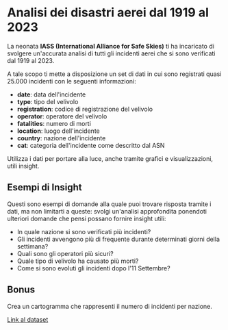 # Analisi dei disastri aerei dal 1919 al 2023

La neonata **IASS (International Alliance for Safe Skies)** ti ha incaricato di svolgere un'accurata analisi di tutti gli incidenti aerei che si sono verificati dal 1919 al 2023.

A tale scopo ti mette a disposizione un set di dati in cui sono registrati quasi 25.000 incidenti con le seguenti informazioni:

- **date**: data dell'incidente
- **type**: tipo del velivolo
- **registration**: codice di registrazione del velivolo
- **operator**: operatore del velivolo
- **fatalities**: numero di morti
- **location**: luogo dell'incidente
- **country**: nazione dell'incidente
- **cat**: categoria dell'incidente come descritto dal ASN

Utilizza i dati per portare alla luce, anche tramite grafici e visualizzazioni, utili insight.

## Esempi di Insight

Questi sono esempi di domande alla quale puoi trovare risposta tramite i dati, ma non limitarti a queste: svolgi un'analisi approfondita ponendoti ulteriori domande che pensi possano fornire insight utili:

- In quale nazione si sono verificati più incidenti?
- Gli incidenti avvengono più di frequente durante determinati giorni della settimana?
- Quali sono gli operatori più sicuri?
- Quale tipo di velivolo ha causato più morti?
- Come si sono evoluti gli incidenti dopo l'11 Settembre?

## Bonus

Crea un cartogramma che rappresenti il numero di incidenti per nazione.

[Link al dataset](https://proai-datasets.s3.eu-west-3.amazonaws.com/aviation-accidents.csv)
